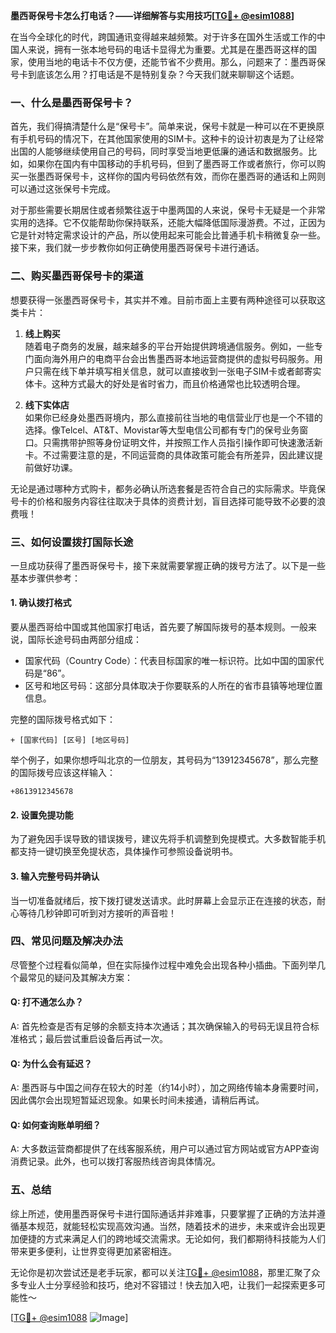 **墨西哥保号卡怎么打电话？——详细解答与实用技巧[[TG💪+ @esim1088](https://t.me/s/esim1088)]**

在当今全球化的时代，跨国通讯变得越来越频繁。对于许多在国外生活或工作的中国人来说，拥有一张本地号码的电话卡显得尤为重要。尤其是在墨西哥这样的国家，使用当地的电话卡不仅方便，还能节省不少费用。那么，问题来了：墨西哥保号卡到底该怎么用？打电话是不是特别复杂？今天我们就来聊聊这个话题。

### 一、什么是墨西哥保号卡？

首先，我们得搞清楚什么是“保号卡”。简单来说，保号卡就是一种可以在不更换原有手机号码的情况下，在其他国家使用的SIM卡。这种卡的设计初衷是为了让经常出国的人能够继续使用自己的号码，同时享受当地更低廉的通话和数据服务。比如，如果你在国内有中国移动的手机号码，但到了墨西哥工作或者旅行，你可以购买一张墨西哥保号卡，这样你的国内号码依然有效，而你在墨西哥的通话和上网则可以通过这张保号卡完成。

对于那些需要长期居住或者频繁往返于中墨两国的人来说，保号卡无疑是一个非常实用的选择。它不仅能帮助你保持联系，还能大幅降低国际漫游费。不过，正因为它是针对特定需求设计的产品，所以使用起来可能会比普通手机卡稍微复杂一些。接下来，我们就一步步教你如何正确使用墨西哥保号卡进行通话。

### 二、购买墨西哥保号卡的渠道

想要获得一张墨西哥保号卡，其实并不难。目前市面上主要有两种途径可以获取这类卡片：

1. **线上购买**  
   随着电子商务的发展，越来越多的平台开始提供跨境通信服务。例如，一些专门面向海外用户的电商平台会出售墨西哥本地运营商提供的虚拟号码服务。用户只需在线下单并填写相关信息，就可以直接收到一张电子SIM卡或者邮寄实体卡。这种方式最大的好处是省时省力，而且价格通常也比较透明合理。

2. **线下实体店**  
   如果你已经身处墨西哥境内，那么直接前往当地的电信营业厅也是一个不错的选择。像Telcel、AT&T、Movistar等大型电信公司都有专门的保号业务窗口。只需携带护照等身份证明文件，并按照工作人员指引操作即可快速激活新卡。不过需要注意的是，不同运营商的具体政策可能会有所差异，因此建议提前做好功课。

无论是通过哪种方式购卡，都务必确认所选套餐是否符合自己的实际需求。毕竟保号卡的价格和服务内容往往取决于具体的资费计划，盲目选择可能导致不必要的浪费哦！

### 三、如何设置拨打国际长途

一旦成功获得了墨西哥保号卡，接下来就需要掌握正确的拨号方法了。以下是一些基本步骤供参考：

#### 1. 确认拨打格式
要从墨西哥给中国或其他国家打电话，首先要了解国际拨号的基本规则。一般来说，国际长途号码由两部分组成：
- 国家代码（Country Code）：代表目标国家的唯一标识符。比如中国的国家代码是“86”。
- 区号和地区号码：这部分具体取决于你要联系的人所在的省市县镇等地理位置信息。

完整的国际拨号格式如下：
```
+ [国家代码] [区号] [地区号码]
```
举个例子，如果你想呼叫北京的一位朋友，其号码为“13912345678”，那么完整的国际拨号应该这样输入：
```
+8613912345678
```

#### 2. 设置免提功能
为了避免因手误导致的错误拨号，建议先将手机调整到免提模式。大多数智能手机都支持一键切换至免提状态，具体操作可参照设备说明书。

#### 3. 输入完整号码并确认
当一切准备就绪后，按下拨打键发送请求。此时屏幕上会显示正在连接的状态，耐心等待几秒钟即可听到对方接听的声音啦！

### 四、常见问题及解决办法

尽管整个过程看似简单，但在实际操作过程中难免会出现各种小插曲。下面列举几个最常见的疑问及其解决方案：

#### Q: 打不通怎么办？
A: 首先检查是否有足够的余额支持本次通话；其次确保输入的号码无误且符合标准格式；最后尝试重启设备后再试一次。

#### Q: 为什么会有延迟？
A: 墨西哥与中国之间存在较大的时差（约14小时），加之网络传输本身需要时间，因此偶尔会出现短暂延迟现象。如果长时间未接通，请稍后再试。

#### Q: 如何查询账单明细？
A: 大多数运营商都提供了在线客服系统，用户可以通过官方网站或官方APP查询消费记录。此外，也可以拨打客服热线咨询具体情况。

### 五、总结

综上所述，使用墨西哥保号卡进行国际通话并非难事，只要掌握了正确的方法并遵循基本规范，就能轻松实现高效沟通。当然，随着技术的进步，未来或许会出现更加便捷的方式来满足人们的跨地域交流需求。无论如何，我们都期待科技能为人们带来更多便利，让世界变得更加紧密相连。

无论你是初次尝试还是老手玩家，都可以关注[TG💪+ @esim1088](https://t.me/s/esim1088)，那里汇聚了众多专业人士分享经验和技巧，绝对不容错过！快去加入吧，让我们一起探索更多可能性～

[[TG💪+ @esim1088](https://t.me/s/esim1088) ![Image](https://i.postimg.cc/4NQfJmqS/Snipaste-2025-05-13-00-14-12.png)]
